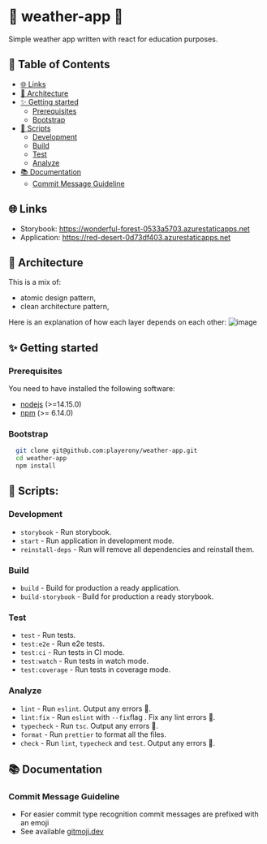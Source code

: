 # 💬 weather-app 💬

Simple weather app written with react for education purposes.

## 📖 Table of Contents

- [🌐 Links](#user-content--links)
- [🎨 Architecture](#user-content--architecture)
- [✨ Getting started](#user-content--getting-started)
  - [Prerequisites](#prerequisites)
  - [Bootstrap](#bootstrap)
- [📜 Scripts](#user-content--scripts)
  - [Development](#development)
  - [Build](#build)
  - [Test](#test)
  - [Analyze](#analyze)
- [📚 Documentation](#user-content--documentation)
  - [Commit Message Guideline](#commit-message-guideline)

## 🌐 Links

- Storybook: https://wonderful-forest-0533a5703.azurestaticapps.net
- Application: https://red-desert-0d73df403.azurestaticapps.net

## 🎨 Architecture

This is a mix of:

- atomic design pattern,
- clean architecture pattern,

Here is an explanation of how each layer depends on each other:
![image](https://michalzalecki.com/posts/elegant-frontend-architecture-layers@2x.png)

## ✨ Getting started

### Prerequisites

You need to have installed the following software:

- [nodejs](https://nodejs.org/en/) (>=14.15.0)
- [npm](https://npmjs.com/) (>= 6.14.0)

### Bootstrap

```bash
  git clone git@github.com:playerony/weather-app.git
  cd weather-app
  npm install
```

## 📜 Scripts:

### Development

- `storybook` - Run storybook.
- `start` - Run application in development mode.
- `reinstall-deps` - Run will remove all dependencies and reinstall them.

### Build

- `build` - Build for production a ready application.
- `build-storybook` - Build for production a ready storybook.

### Test

- `test` - Run tests.
- `test:e2e` - Run e2e tests.
- `test:ci` - Run tests in CI mode.
- `test:watch` - Run tests in watch mode.
- `test:coverage` - Run tests in coverage mode.

### Analyze

- `lint` - Run `eslint`. Output any errors 🚨.
- `lint:fix` - Run `eslint` with `--fix`flag . Fix any lint errors 🚨.
- `typecheck` - Run `tsc`. Output any errors 🚨.
- `format` - Run `prettier` to format all the files.
- `check` - Run `lint`, `typecheck` and `test`. Output any errors 🚨.

## 📚 Documentation

### Commit Message Guideline

- For easier commit type recognition commit messages are prefixed with an emoji
- See available [gitmoji.dev](https://gitmoji.dev/)

